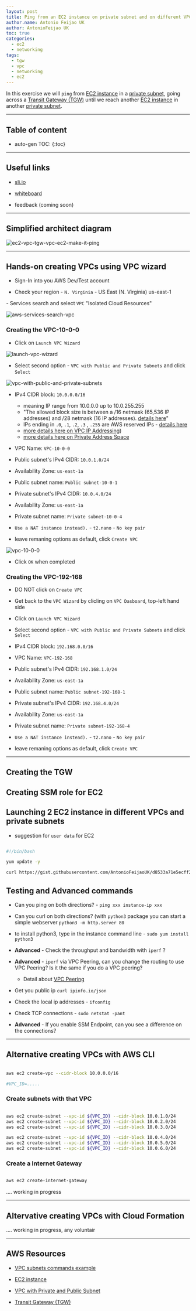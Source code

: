 ```yaml
---
layout: post
title: Ping from an EC2 instance on private subnet and on different VPC via TGW
author.name: Antonio Feijao UK
author: AntonioFeijao UK
toc: true
categories:
  - ec2
  - networking
tags:
  - tgw
  - vpc
  - networking
  - ec2
---
```


In this exercise we will `ping` from [EC2 instance](https://aws.amazon.com/ec2/) in a [private subnet](https://docs.aws.amazon.com/vpc/latest/userguide/VPC_Scenario2.html), going across a [Transit Gateway (TGW)](https://aws.amazon.com/transit-gateway/) until we reach another [EC2 instance](https://aws.amazon.com/ec2/) in another [private subnet](https://docs.aws.amazon.com/vpc/latest/userguide/VPC_Scenario2.html).

---

## Table of content

* auto-gen TOC:
{:toc}

---

## Useful links

* [sli.io](https://sli.do/)

* [whiteboard](https://awwapp.com/b/u6hxhr9cvgwgw/)

* feedback (coming soon)

---

## Simplified architect diagram

![ec2-vpc-tgw-vpc-ec2-make-it-ping](/assets/images/ec2-vpc-tgw-vpc-ec2-make-it-ping.png)

---

## Hands-on creating VPCs using VPC wizard

* Sign-In into you AWS Dev/Test account

* Check your region - `N. Virginia` - US East (N. Virginia) us-east-1

*-* Services search and select `VPC` "Isolated Cloud Resources"

![aws-services-search-vpc](/assets/images/aws-services-search-vpc.jpeg)

### Creating the VPC-10-0-0

* Click on `Launch VPC Wizard`

![launch-vpc-wizard](/assets/images/launch-vpc-wizard.jpeg)

* Select second option - `VPC with Public and Private Subnets` and click `Select`

![vpc-with-public-and-private-subnets](/assets/images/vpc-with-public-and-private-subnets.jpeg)

* IPv4 CIDR block: `10.0.0.0/16`
  * meaning IP range from 10.0.0.0 up to 10.0.255.255
  * "The allowed block size is between a /16 netmask (65,536 IP addresses) and /28 netmask (16 IP addresses). [details here](https://docs.aws.amazon.com/vpc/latest/userguide/VPC_Subnets.html#VPC_Sizing)"
  * IPs ending in `.0`, `.1`, `.2`, `.3` , `.255` are AWS reserved IPs - [details here](https://docs.aws.amazon.com/vpc/latest/userguide/VPC_Subnets.html)
  * [more details here on VPC IP Addressing](https://docs.aws.amazon.com/vpc/latest/userguide/vpc-ip-addressing.html))
  * [more details here on Private Address Space](https://tools.ietf.org/html/rfc1918#section-3)

* VPC Name: `VPC-10-0-0`

* Public subnet's IPv4 CIDR: `10.0.1.0/24`

* Availability Zone: `us-east-1a`

* Public subnet name: `Public subnet-10-0-1`

* Private subnet's IPv4 CIDR: `10.0.4.0/24`

* Availability Zone: `us-east-1a`

* Private subnet name: `Private subnet-10-0-4`

* `Use a NAT instance instead).` - `t2.nano` - `No key pair`

* leave remaning options as default, click `Create VPC`

![vpc-10-0-0](/assets/images/vpc-10-0-0.jpeg)

* Click `OK` when completed

### Creating the VPC-192-168

* DO NOT click on `Create VPC`

* Get back to the `VPC Wizard` by clicling on `VPC Dasboard`, top-left hand side

* Click on `Launch VPC Wizard`

* Select second option - `VPC with Public and Private Subnets` and click `Select`

* IPv4 CIDR block: `192.168.0.0/16`

* VPC Name: `VPC-192-168`

* Public subnet's IPv4 CIDR: `192.168.1.0/24`

* Availability Zone: `us-east-1a`

* Public subnet name: `Public subnet-192-168-1`

* Private subnet's IPv4 CIDR: `192.168.4.0/24`

* Availability Zone: `us-east-1a`

* Private subnet name: `Private subnet-192-168-4`

* `Use a NAT instance instead).` - `t2.nano` - `No key pair`

* leave remaning options as default, click `Create VPC`

---

## Creating the TGW

## Creating SSM role for EC2

## Launching 2 EC2 instance in different VPCs and private subnets

* suggestion for `user data` for EC2

```bash

#!/bin/bash

yum update -y

curl https://gist.githubusercontent.com/AntonioFeijaoUK/d8533a71e5ecff2971f6859a7be426da/raw/3d0930004b937f6dd7f273021218327b7129d609/aws-ec2-userdata-landing-webpage.sh | bash

```


## Testing and Advanced commands

* Can you ping on both directions? - `ping xxx instance-ip xxx`

* Can you curl on both directions? (with `python3` package you can start a simple webserver `python3 -m http.server 80`
 * to install python3, type in the instance command line - `sudo yum install python3`

* **Advanced** - Check the throughput and bandwidth with `iperf` ?

* **Advanced** - `iperf` via VPC Peering, can you change the routing to use VPC Peering? Is it the same if you do a VPC peering?
  * Detail about [VPC Peering](https://docs.aws.amazon.com/vpc/latest/peering/what-is-vpc-peering.html)

* Get you public ip `curl ipinfo.io/json`

* Check the local ip addresses - `ifconfig`

* Check TCP connections - `sudo netstat -pant`

* **Advanced** - If you enable SSM Endpoint, can you see a difference on the connections?

---

## Alternative creating VPCs with AWS CLI

```bash

aws ec2 create-vpc --cidr-block 10.0.0.0/16

#VPC_ID=.....

```

### Create subnets with that VPC

```bash

aws ec2 create-subnet --vpc-id ${VPC_ID} --cidr-block 10.0.1.0/24
aws ec2 create-subnet --vpc-id ${VPC_ID} --cidr-block 10.0.2.0/24
aws ec2 create-subnet --vpc-id ${VPC_ID} --cidr-block 10.0.3.0/24

aws ec2 create-subnet --vpc-id ${VPC_ID} --cidr-block 10.0.4.0/24
aws ec2 create-subnet --vpc-id ${VPC_ID} --cidr-block 10.0.5.0/24
aws ec2 create-subnet --vpc-id ${VPC_ID} --cidr-block 10.0.6.0/24
```

### Create a Internet Gateway

```bash

aws ec2 create-internet-gateway

```

.... working in progress

---

## Altervative creating VPCs with Cloud Formation

.... working in progress, any voluntair

---

## AWS Resources

* [VPC subnets commands example](https://docs.aws.amazon.com/vpc/latest/userguide/vpc-subnets-commands-example.html)

* [EC2 instance](https://aws.amazon.com/ec2/)
* [VPC with Private and Public Subnet](https://docs.aws.amazon.com/vpc/latest/userguide/VPC_Scenario2.html)
* [Transit Gateway (TGW)](https://aws.amazon.com/transit-gateway/)
